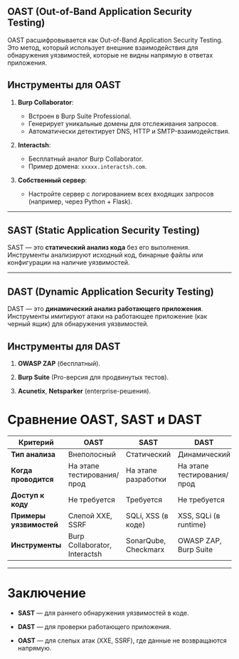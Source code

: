 
## **OAST (Out-of-Band Application Security Testing)**

OAST расшифровывается как Out-of-Band Application Security Testing. Это метод, который использует внешние взаимодействия для обнаружения уязвимостей, которые не видны напрямую в ответах приложения.

## **Инструменты для OAST**

1. **Burp Collaborator**:
    - Встроен в Burp Suite Professional.
    - Генерирует уникальные домены для отслеживания запросов.
    - Автоматически детектирует DNS, HTTP и SMTP-взаимодействия.
    
2. **Interactsh**:
    - Бесплатный аналог Burp Collaborator.
    - Пример домена: `xxxxx.interactsh.com`.
    
3. **Собственный сервер**:
    - Настройте сервер с логированием всех входящих запросов (например, через Python + Flask).

----

## **SAST (Static Application Security Testing)**

SAST — это **статический анализ кода** без его выполнения. Инструменты анализируют исходный код, бинарные файлы или конфигурации на наличие уязвимостей.

----

## **DAST (Dynamic Application Security Testing)**

DAST — это **динамический анализ работающего приложения**. Инструменты имитируют атаки на работающее приложение (как черный ящик) для обнаружения уязвимостей.

## Инструменты для DAST

1. **OWASP ZAP** (бесплатный).
    
2. **Burp Suite** (Pro-версия для продвинутых тестов).
    
3. **Acunetix**, **Netsparker** (enterprise-решения).


# **Сравнение OAST, SAST и DAST**

| **Критерий**            | **OAST**                      | **SAST**             | **DAST**                   |
| ----------------------- | ----------------------------- | -------------------- | -------------------------- |
| **Тип анализа**         | Внеполосный                   | Статический          | Динамический               |
| **Когда проводится**    | На этапе тестирования/прод    | На этапе разработки  | На этапе тестирования/прод |
| **Доступ к коду**       | Не требуется                  | Требуется            | Не требуется               |
| **Примеры уязвимостей** | Слепой XXE, SSRF              | SQLi, XSS (в коде)   | XSS, SQLi (в runtime)      |
| **Инструменты**         | Burp Collaborator, Interactsh | SonarQube, Checkmarx | OWASP ZAP, Burp Suite      |

---

# **Заключение**

- **SAST** — для раннего обнаружения уязвимостей в коде.
    
- **DAST** — для проверки работающего приложения.
    
- **OAST** — для слепых атак (XXE, SSRF), где данные не возвращаются напрямую.